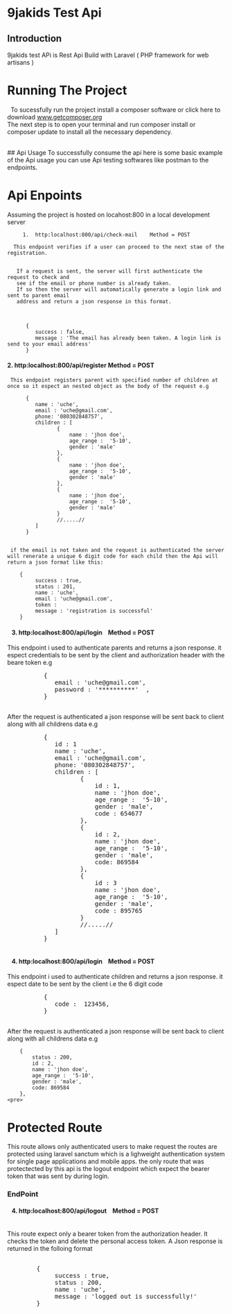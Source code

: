 # 9jakids Test Api

## Introduction
  9jakids test APi is Rest Api Build with Laravel ( PHP framework for web artisans ) 
<br>
# Running The Project 
&nbsp; To sucessfully run the project install a composer software or click here to download www.getcomposer.org
 <br> The next step is to open your terminal and run composer install or composer update to install all the necessary dependency.

 <br>
## Api Usage
  To successfully consume the api here is some basic example of the Api usage you can use Api testing softwares like postman to the endpoints.

 # Api Enpoints
   Assuming the project is hosted on locahost:800 in a local development server
    

         1.  http:localhost:800/api/check-mail    Method = POST  
      
      This endpoint verifies if a user can proceed to the next stae of the registration.
     
      
       If a request is sent, the server will first authenticate the request to check and
       see if the email or phone number is already taken. 
       If so then the server will automatically generate a login link and sent to parent email
       address and return a json response in this format.
       

      
          {
             success : false,
             message : 'The email has already been taken. A login link is send to your email address'                 
          }
    
     
    


 <h4>    2.  http:localhost:800/api/register                Method = POST  </h4>

     This endpoint registers parent with specified number of children at once so it espect an nested object as the body of the request e.g
      
          {
             name : 'uche',
             email : 'uche@gmail.com',
             phone: '080302848757',
             children : [
                    {
                        name : 'jhon doe',
                        age_range :  '5-10',
                        gender : 'male'
                    },
                    {
                        name : 'jhon doe',
                        age_range :  '5-10',
                        gender : 'male'
                    },
                    {
                        name : 'jhon doe',
                        age_range :  '5-10',
                        gender : 'male'
                    }
                    //.....//
             ]             
          }
     
           
     if the email is not taken and the request is authenticated the server will renerate a unique 6 digit code for each child then the Api will return a json format like this:
     
        {
             success : true,
             status : 201,
             name : 'uche',
             email : 'uche@gmail.com',
             token : 
             message : 'registration is successful' 
        }
       
 
 

<h4> &nbsp;&nbsp;  3.  http:localhost:800/api/login  &nbsp;&nbsp; Method = POST  </h4>
 <p>
    This endpoint i used to authenticate parents and returns a json response.
    it espect credentials to be sent by the client and authorization header with the beare token e.g
    <pre>
          {              
             email : 'uche@gmail.com', 
             password : '**********'  ,                                    
          }
    </pre>
     After the request is authenticated a json response will be sent back to client along with all 
     childrens data e.g
    <pre>
          {
             id : 1
             name : 'uche',
             email : 'uche@gmail.com',
             phone: '080302848757',
             children : [
                    {
                        id : 1,
                        name : 'jhon doe',
                        age_range :  '5-10',
                        gender : 'male',
                        code : 654677
                    },
                    {
                        id : 2,
                        name : 'jhon doe',
                        age_range :  '5-10',
                        gender : 'male',
                        code: 869584
                    },
                    {
                        id : 3
                        name : 'jhon doe',
                        age_range :  '5-10',
                        gender : 'male',
                        code : 895765
                    }
                    //.....//
             ]             
          }
     </pre>

 <h4> &nbsp;&nbsp;  4.  http:localhost:800/api/login  &nbsp;&nbsp; Method = POST  </h4>
 <p>
    This endpoint i used to authenticate children and returns a json response.
    it espect date to be sent by the client i.e the 6 digit code 
    <pre>
          {              
             code :  123456,                                                   
          }
    </pre>
     After the request is authenticated a json response will be sent back to client along with all 
     childrens data e.g

        {
            status : 200,
            id : 2,
            name : 'jhon doe',
            age_range :  '5-10',
            gender : 'male',
            code: 869584
        },
    <pre>
 </p>
        
# Protected Route
This route allows only authenticated users to make request the routes are protected using laravel sanctum which is a lighweight authentication system for single page applications and mobile apps.
the only route that was protectected by this api is the logout endpoint which expect the bearer
token that was sent by during login.

<h3> EndPoint </h3>
<h4> &nbsp;&nbsp;  4.  http:localhost:800/api/logout  &nbsp;&nbsp; Method = POST  </h4>
<br>This route expect only a bearer token from the authorization header. It checks the token and delete the personal access token. A Json response is returned in the folloing format
    <pre> 
        {
             success : true,
             status : 200,
             name : 'uche',               
             message : 'logged out is successfully!' 
        }
     </pre>


